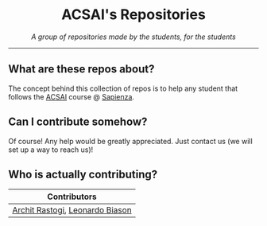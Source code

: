 <h1 align="center">ACSAI's Repositories</h1>
<p align="center"><i>A group of repositories made by the students, for the students</i></p>

---

## What are these repos about?

The concept behind this collection of repos is to help any student that follows the [ACSAI](https://acsai.di.uniroma1.it/) course @ [Sapienza](https://www.uniroma1.it).

## Can I contribute somehow?

Of course! Any help would be greatly appreciated. Just contact us (we will set up a way to reach us)!

## Who is actually contributing?

| Contributors |
|---|
| [Archit Rastogi](https://github.com/ArchitRastogi20), [Leonardo Biason](https://github.com/ElBi21) |
